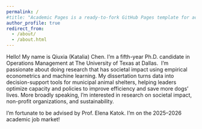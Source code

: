 ```yaml
---
permalink: /
#title: "Academic Pages is a ready-to-fork GitHub Pages template for academic personal websites"
author_profile: true
redirect_from: 
  - /about/
  - /about.html
---
```

Hello! My name is Qiuxia (Katalia) Chen. I’m a fifth-year Ph.D. candidate in Operations Management at The University of Texas at Dallas. 
I’m passionate about doing research that has societal impact using empirical econometrics and machine learning. My dissertation turns data into decision-support tools for municipal animal shelters, helping leaders optimize capacity and policies to improve efficiency and save more dogs’ lives. More broadly speaking, I’m interested in research on societal impact, non-profit organizations, and sustainability. 

I’m fortunate to be advised by Prof. Elena Katok. I’m on the 2025–2026 academic job market!
